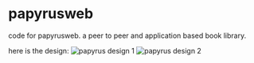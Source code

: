 # papyrusweb
code for papyrusweb. a peer to peer and application based book library.

here is the design:
![papyrus design 1](https://res.cloudinary.com/djuyt5yew/image/upload/v1697595528/20231018_091412_p1xytm.jpg)
![papyrus design 2](https://res.cloudinary.com/djuyt5yew/image/upload/v1697595550/20231018_091423_n7m73p.jpg)
